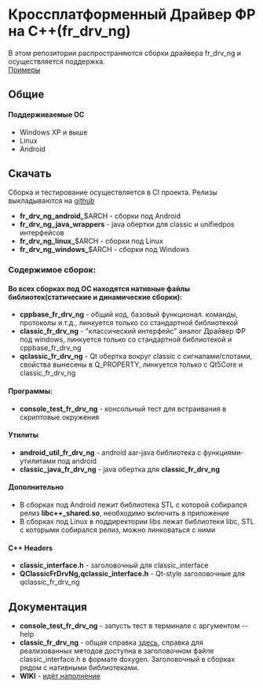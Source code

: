   # Кроссплатформенный Драйвер ФР на C++(fr_drv_ng)

  В этом репозитории распространяются сборки драйвера fr_drv_ng и осуществляется поддержка.  
  [Примеры](https://github.com/shtrih-m/fr_drv_ng_examples)

  ## Общие
  #### Поддерживаемые ОС
  * Windows XP и выше
  * Linux
  * Android

  ## Скачать 
  Cборка и тестирование осуществляется в CI проекта. Релизы выкладываются на [github](https://github.com/shtrih-m/fr_drv_ng/releases)  
  * **fr_drv_ng_android_**$ARCH - сборки под Android
  * **fr_drv_ng_java_wrappers** - java обертки для classic и unifiedpos интерфейсов
  * **fr_drv_ng_linux_**$ARCH - сборки под Linux
  * **fr_drv_ng_windows_**$ARCH - сборки под Windows

  ### Содержимое сборок:
  #### Во всех сборках под ОС находятся нативные файлы библиотек(статические и динамические сборки):
  * **cppbase_fr_drv_ng** - общий код, базовый функционал. команды, протоколы и.т.д., линкуется только со стандартной библиотекой
  * **classic_fr_drv_ng** - "классический интерфейс" аналог Драйвер ФР под windows, линкуется только со стандартной библиотекой и cppbase_fr_drv_ng
  * **qclassic_fr_drv_ng** - Qt обертка вокруг classic с сигналами/слотами, свойства вынесены в Q_PROPERTY, линкуется только с Qt5Core и classic_fr_drv_ng
  #### Программы:
  * **console_test_fr_drv_ng** - консольный тест для встраивания в скриптовые окружения
  #### Утилиты
  * **android_util_fr_drv_ng** - android aar-java библиотека с функциями-утилитами под android
  * **classic_java_fr_drv_ng** - java обертка для **classic_fr_drv_ng**
  #### Дополнительно
  * В сборках под Android лежит библиотека STL с которой собирался релиз **libc++_shared.so**, необходимо включить в приложение
  * В сборках под Linux в поддиректории libs лежат библиотеки libc, STL с которыми собирался релиз, можно линковаться с ними
  #### С++ Headers
  * **classic_interface.h** - заголовочный для classic_interface
  * **QClassicFrDrvNg,qclassic_interface.h** - Qt-style заголовочные для qclassic_fr_drv_ng 

  ## Документация
  * **console_test_fr_drv_ng** - запусть тест в терминале с аргументом --help
  * **classic_fr_drv_ng** - общая справка [здесь](https://exam.shtrih-m-partners.ru/assets/materials/DriverKKT_Guide_414_02_10_17.zip), справка для реализованных методов доступна в заголовочном файле classic_interface.h в формате doxygen. Заголовочный в сборках рядом с нативными библиотеками.
  * **WIKI** - [идёт наполнение](https://github.com/shtrih-m/fr_drv_ng/wiki)
